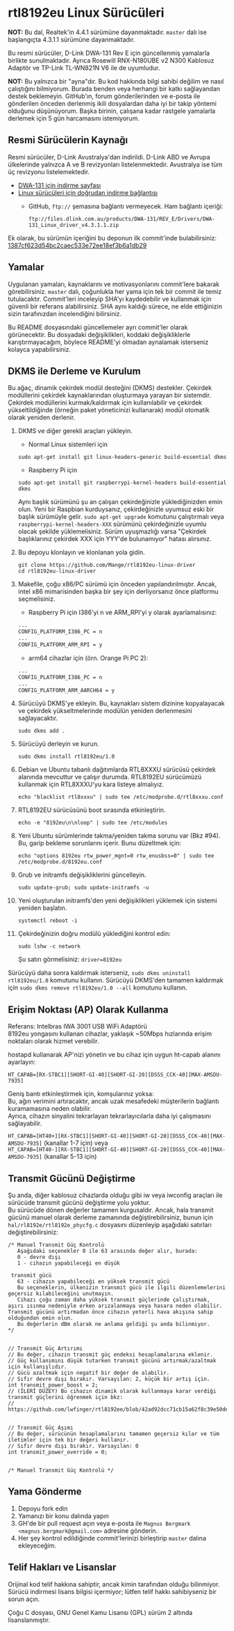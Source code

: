 # rtl8192eu Linux Sürücüleri

**NOT:** Bu dal, Realtek'in 4.4.1 sürümüne dayanmaktadır. `master` dalı ise başlangıçta 4.3.1.1 sürümüne dayanmaktadır.

Bu resmi sürücüler, D-Link DWA-131 Rev E için güncellenmiş yamalarla birlikte sunulmaktadır. Ayrıca Rosewill RNX-N180UBE v2 N300 Kablosuz Adaptör ve TP-Link TL-WN821N V6 ile de uyumludur.

**NOT:** Bu yalnızca bir "ayna"dır. Bu kod hakkında bilgi sahibi değilim ve nasıl çalıştığını bilmiyorum. Burada benden veya herhangi bir katkı sağlayandan destek beklemeyin. GitHub'ın, forum gönderilerinden ve e-posta ile gönderilen önceden derlenmiş ikili dosyalardan daha iyi bir takip yöntemi olduğunu düşünüyorum. Başka birinin, çalışana kadar rastgele yamalarla derlemek için 5 gün harcamasını istemiyorum.

## Resmi Sürücülerin Kaynağı

Resmi sürücüler, D-Link Avustralya'dan indirildi. D-Link ABD ve Avrupa ülkelerinde yalnızca A ve B revizyonları listelenmektedir. Avustralya ise tüm üç revizyonu listelemektedir.

* [DWA-131 için indirme sayfası][driver-downloads]
* [Linux sürücüleri için doğrudan indirme bağlantısı][direct-download]
  * GitHub, `ftp://` şemasına bağlantı vermeyecek. Ham bağlantı içeriği:

      `ftp://files.dlink.com.au/products/DWA-131/REV_E/Drivers/DWA-131_Linux_driver_v4.3.1.1.zip`

Ek olarak, bu sürümün içeriğini bu deponun ilk commit'inde bulabilirsiniz: [1387cf623d54bc2caec533e72ee18ef3b6a1db29][initial-commit]

## Yamalar

Uygulanan yamaları, kaynaklarını ve motivasyonlarını commit'lere bakarak görebilirsiniz. `master` dalı, çoğunlukla her yama için tek bir commit ile temiz tutulacaktır. Commit'leri inceleyip SHA'yı kaydedebilir ve kullanmak için güvenli bir referans alabilirsiniz. SHA aynı kaldığı sürece, ne elde ettiğinizin sizin tarafınızdan incelendiğini bilirsiniz.

Bu README dosyasındaki güncellemeler ayrı commit'ler olarak görünecektir. Bu dosyadaki değişiklikleri, koddaki değişikliklerle karıştırmayacağım, böylece README'yi olmadan aynalamak isterseniz kolayca yapabilirsiniz.

## DKMS ile Derleme ve Kurulum

Bu ağaç, dinamik çekirdek modül desteğini (DKMS) destekler. Çekirdek modüllerini çekirdek kaynaklarından oluşturmaya yarayan bir sistemdir. Çekirdek modüllerini kurmak/kaldırmak için kullanılabilir ve çekirdek yükseltildiğinde (örneğin paket yöneticinizi kullanarak) modül otomatik olarak yeniden derlenir.

1. DKMS ve diğer gerekli araçları yükleyin.

    * Normal Linux sistemleri için

    ```shell
    sudo apt-get install git linux-headers-generic build-essential dkms
    ```

    * Raspberry Pi için

    ```shell
    sudo apt-get install git raspberrypi-kernel-headers build-essential dkms
    ```

    Aynı başlık sürümünü şu an çalışan çekirdeğinizle yüklediğinizden emin olun. Yeni bir Raspbian kurduysanız, çekirdeğinizle uyumsuz eski bir başlık sürümüyle gelir. `sudo apt-get upgrade` komutunu çalıştırmalı veya `raspberrypi-kernel-headers-XXX` sürümünü çekirdeğinizle uyumlu olacak şekilde yüklemelisiniz. Sürüm uyuşmazlığı varsa "Çekirdek başlıklarınız çekirdek XXX için YYY'de bulunamıyor" hatası alırsınız.

2. Bu depoyu klonlayın ve klonlanan yola gidin.

    ```shell
    git clone https://github.com/Mange/rtl8192eu-linux-driver
    cd rtl8192eu-linux-driver
    ```

3. Makefile, çoğu x86/PC sürümü için önceden yapılandırılmıştır. Ancak, intel x86 mimarisinden başka bir şey için derliyorsanız önce platformu seçmelisiniz.

    * Raspberry Pi için I386'yi n ve ARM_RPI'yi y olarak ayarlamalısınız:

    ```sh
    ...
    CONFIG_PLATFORM_I386_PC = n
    ...
    CONFIG_PLATFORM_ARM_RPI = y
    ```

    * arm64 cihazlar için (örn. Orange Pi PC 2):

    ```sh
    ...
    CONFIG_PLATFORM_I386_PC = n
    ...
    CONFIG_PLATFORM_ARM_AARCH64 = y
    ```

4. Sürücüyü DKMS'ye ekleyin. Bu, kaynakları sistem dizinine kopyalayacak ve çekirdek yükseltmelerinde modülün yeniden derlenmesini sağlayacaktır.

    ```shell
    sudo dkms add .
    ```

5. Sürücüyü derleyin ve kurun.

    ```shell
    sudo dkms install rtl8192eu/1.0
    ```

6. Debian ve Ubuntu tabanlı dağıtımlarda RTL8XXXU sürücüsü çekirdek alanında mevcuttur ve çalışır durumda. RTL8192EU sürücümüzü kullanmak için RTL8XXXU'yu kara listeye almalıyız.

    ```shell
    echo "blacklist rtl8xxxu" | sudo tee /etc/modprobe.d/rtl8xxxu.conf
    ```

7. RTL8192EU sürücüsünü boot sırasında etkinleştirin.

    ```shell
    echo -e "8192eu\n\nloop" | sudo tee /etc/modules
    ```

8. Yeni Ubuntu sürümlerinde takma/yeniden takma sorunu var (Bkz #94). Bu, garip bekleme sorunlarını içerir. Bunu düzeltmek için:

    ```shell
    echo "options 8192eu rtw_power_mgnt=0 rtw_enusbss=0" | sudo tee /etc/modprobe.d/8192eu.conf
    ```

9. Grub ve initramfs değişikliklerini güncelleyin.

    ```shell
    sudo update-grub; sudo update-initramfs -u
    ```

10. Yeni oluşturulan initramfs'den yeni değişiklikleri yüklemek için sistemi yeniden başlatın.

    ```shell
    systemctl reboot -i
    ```

11. Çekirdeğinizin doğru modülü yüklediğini kontrol edin:

    ```shell
    sudo lshw -c network
    ```

    Şu satırı görmelisiniz: `driver=8192eu`

Sürücüyü daha sonra kaldırmak isterseniz, `sudo dkms uninstall rtl8192eu/1.0` komutunu kullanın. Sürücüyü DKMS'den tamamen kaldırmak için `sudo dkms remove rtl8192eu/1.0 --all` komutunu kullanın.

## Erişim Noktası (AP) Olarak Kullanma

Referans: Intelbras IWA 3001 USB WiFi Adaptörü  
8192eu yongasını kullanan cihazlar, yaklaşık ~50Mbps hızlarında erişim noktaları olarak hizmet verebilir.  

hostapd kullanarak AP'nizi yönetin ve bu cihaz için uygun ht-capab alanını ayarlayın:

`HT_CAPAB=[RX-STBC1][SHORT-GI-40][SHORT-GI-20][DSSS_CCK-40][MAX-AMSDU-7935]`

Geniş bantı etkinleştirmek için, komşularınız yoksa:  
Bu, ağın verimini artıracaktır, ancak uzak mesafedeki müşterilerin bağlantı kuramamasına neden olabilir.  
Ayrıca, cihazın sinyalini tekrarlayan tekrarlayıcılarla daha iyi çalışmasını sağlayabilir.

`HT_CAPAB=[HT40+][RX-STBC1][SHORT-GI-40][SHORT-GI-20][DSSS_CCK-40][MAX-AMSDU-7935]` (kanallar 1-7 için) veya  
`HT_CAPAB=[HT40-][RX-STBC1][SHORT-GI-40][SHORT-GI-20][DSSS_CCK-40][MAX-AMSDU-7935]` (kanallar 5-13 için)

## Transmit Gücünü Değiştirme

Şu anda, diğer kablosuz cihazlarda olduğu gibi iw veya iwconfig araçları ile sürücüde transmit gücünü değiştirme yolu yoktur.  
Bu sürücüde dönen değerler tamamen kurgusaldır. Ancak, hala transmit gücünü manuel olarak derleme zamanında değiştirebilirsiniz, bunun için `hal/rl8192e/rtl8192e_phycfg.c` dosyasını düzenleyip aşağıdaki satırları değiştirebilirsiniz:

```
/* Manuel Transmit Güç Kontrolü 
   Aşağıdaki seçenekler 0 ile 63 arasında değer alır, burada:
   0 - devre dışı
   1 - cihazın yapabileceği en düşük

 transmit gücü
   63 - cihazın yapabileceği en yüksek transmit gücü
   Bu seçeneklerin, ülkenizin transmit gücü ile ilgili düzenlemelerini geçersiz kılabileceğini unutmayın.
   Cihazı çoğu zaman daha yüksek transmit güçlerinde çalıştırmak, aşırı ısınma nedeniyle erken arızalanmaya veya hasara neden olabilir. Transmit gücünü artırmadan önce cihazın yeterli hava akışına sahip olduğundan emin olun.
   Bu değerlerin dBm olarak ne anlama geldiği şu anda bilinmiyor.
*/


// Transmit Güç Artırımı
// Bu değer, cihazın transmit güç endeksi hesaplamalarına eklenir.
// Güç kullanımını düşük tutarken transmit gücünü artırmak/azaltmak için kullanışlıdır.
// Gücü azaltmak için negatif bir değer de alabilir.
// Sıfır devre dışı bırakır. Varsayılan: 2, küçük bir artış için.
int transmit_power_boost = 2;
// (İLERİ DÜZEY) Bu cihazın dinamik olarak kullanmaya karar verdiği transmit güçlerini öğrenmek için bkz:
// https://github.com/lwfinger/rtl8192ee/blob/42ad92dcc71cb15a62f8c39e50debe3a28566b5f/hal/phydm/rtl8192e/halhwimg8192e_rf.c#L1310


// Transmit Güç Aşımı
// Bu değer, sürücünün hesaplamalarını tamamen geçersiz kılar ve tüm iletimler için tek bir değeri kullanır.
// Sıfır devre dışı bırakır. Varsayılan: 0
int transmit_power_override = 0;


/* Manuel Transmit Güç Kontrolü */
```

## Yama Gönderme

1. Depoyu fork edin
2. Yamanızı bir konu dalında yapın
3. GH'de bir pull request açın veya e-posta ile `Magnus Bergmark <magnus.bergmark@gmail.com>` adresine gönderin.
4. Her şey kontrol edildiğinde commit'lerinizi birleştirip `master` dalına ekleyeceğim.

## Telif Hakları ve Lisanslar

Orijinal kod telif hakkına sahiptir, ancak kimin tarafından olduğu bilinmiyor. Sürücü indirmesi lisans bilgisi içermiyor; lütfen telif hakkı sahibiyseniz bir sorun açın.

Çoğu C dosyası, GNU Genel Kamu Lisansı (GPL) sürüm 2 altında lisanslanmıştır.

[driver-downloads]: http://support.dlink.com.au/Download/download.aspx?product=DWA-131
[direct-download]: ftp://files.dlink.com.au/products/DWA-131/REV_E/Drivers/DWA-131_Linux_driver_v4.3.1.1.zip
[initial-commit]: https://github.com/Mange/rtl8192eu-linux-driver/commit/1387cf623d54bc2caec533e72ee18ef3b6a1db29
